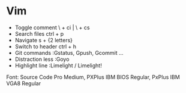 # Vim

- Toggle comment    \ + ci | \ + cs
- Search files      ctrl + p
- Navigate          s + {2 letters}
- Switch to header  ctrl + h
- Git commands      :Gstatus, Gpush, Gcommit ...
- Distraction less  :Goyo
- Highlight line    :Limelight / Limelight!

Font: Source Code Pro Medium, PXPlus IBM BIOS Regular, PxPlus IBM VGA8 Regular
